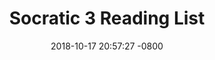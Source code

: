 ---
layout: post
title:  "Socratic 3 Reading List"
date:   2018-10-17 20:57:27 -0800
categories: socratic
---